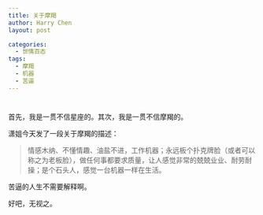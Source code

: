 ```yaml
---
title: 关于摩羯
author: Harry Chen
layout: post

categories:
  - 世情百态
tags:
  - 摩羯
  - 机器
  - 苦逼
---
```

# 

首先，我是一贯不信星座的。其次，我是一贯不信摩羯的。

潇姐今天发了一段关于摩羯的描述：

> 情感木纳、不懂情趣、油盐不进，工作机器；永远板个扑克牌脸（或者可以称之为老板脸），做任何事都要求质量，让人感觉非常的兢兢业业、耐劳耐操；是个石头人，感觉一台机器一样在生活。

苦逼的人生不需要解释啊。

好吧，无视之。
